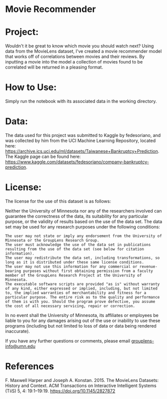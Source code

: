 # Movie Recommender

# Project: 
Wouldn't it be great to know which movie you should watch next? Using data from the MovieLens dataset, I've created a movie recommender model that works off of correlations between movies and their reviews.
By inputting a movie into the model a collection of movies found to be correlated will be returned in a pleasing format.

# How to Use:
Simply run the notebook with its associated data in the working directory. 

# Data:
The data used for this project was submitted to Kaggle by fedesoriano, and was collected by him from the UCI Machine Learning Repository, located here: https://archive.ics.uci.edu/ml/datasets/Taiwanese+Bankruptcy+Prediction. The Kaggle page can be found here: https://www.kaggle.com/datasets/fedesoriano/company-bankruptcy-prediction.

# License:
The license for the use of this dataset is as follows:

Neither the University of Minnesota nor any of the researchers involved can guarantee the correctness of the data, its suitability for any particular purpose, or the validity of results based on the use of the data set. The data set may be used for any research purposes under the following conditions:

    The user may not state or imply any endorsement from the University of Minnesota or the GroupLens Research Group.
    The user must acknowledge the use of the data set in publications resulting from the use of the data set (see below for citation information).
    The user may redistribute the data set, including transformations, so long as it is distributed under these same license conditions.
    The user may not use this information for any commercial or revenue-bearing purposes without first obtaining permission from a faculty member of the GroupLens Research Project at the University of Minnesota.
    The executable software scripts are provided "as is" without warranty of any kind, either expressed or implied, including, but not limited to, the implied warranties of merchantability and fitness for a particular purpose. The entire risk as to the quality and performance of them is with you. Should the program prove defective, you assume the cost of all necessary servicing, repair or correction.

In no event shall the University of Minnesota, its affiliates or employees be liable to you for any damages arising out of the use or inability to use these programs (including but not limited to loss of data or data being rendered inaccurate).

If you have any further questions or comments, please email grouplens-info@umn.edu

# References
F. Maxwell Harper and Joseph A. Konstan. 2015. The MovieLens Datasets: History and Context. ACM Transactions on Interactive Intelligent Systems (TiiS) 5, 4: 19:1–19:19. https://doi.org/10.1145/2827872
